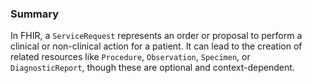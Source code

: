 ### Summary

In FHIR, a `ServiceRequest` represents an order or proposal to perform a clinical or non-clinical action for a patient. It can lead to the creation of related resources like `Procedure`, `Observation`, `Specimen`, or `DiagnosticReport`, though these are optional and context-dependent.
